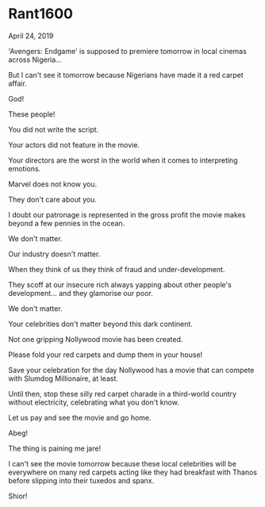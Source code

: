 # Rant1600


April 24, 2019

'Avengers: Endgame' is supposed to premiere tomorrow in local cinemas across Nigeria...

But I can't see it tomorrow because Nigerians have made it a red carpet affair.

God!

These people!

You did not write the script. 

Your actors did not feature in the movie.

Your directors are the worst in the world when it comes to interpreting emotions.

Marvel does not know you.

They don't care about you.

I doubt our patronage is represented in the gross profit the movie makes beyond a few pennies in the ocean.

We don't matter. 

Our industry doesn't matter.

When they think of us they think of fraud and under-development. 

They scoff at our insecure rich always yapping about other people's development... and they glamorise our poor.

We don't matter.

Your celebrities don't matter beyond this dark continent.

Not one gripping Nollywood movie has been created.

Please fold your red carpets and dump them in your house!

Save your celebration for the day Nollywood has a movie that can compete with Slumdog Millionaire, at least.

Until then, stop these silly red carpet charade in a third-world country without electricity, celebrating what you don't know.

Let us pay and see the movie and go home.

Abeg!

The thing is paining me jare!

I can't see the movie tomorrow because these local celebrities will be everywhere on many red carpets acting like they had breakfast with Thanos before slipping into their tuxedos and spanx.

Shior!